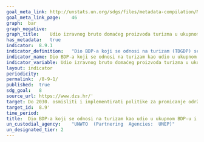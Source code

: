 ```yaml
---	
goal_meta_link:	http://unstats.un.org/sdgs/files/metadata-compilation/Metadata-Goal-8.pdf'
goal_meta_link_page:	46
graph:	bar
graph_negative:	
graph_title:	Udio izravnog bruto domaćeg proizvoda turizma u ukupnom BDP-u (%)
has_metadata:	true
indicator:	8.9.1
indicator_definition:	"Dio BDP-a koji se odnosi na turizam (TDGDP) se definira kao zbroj bruto dodane vrijednosti (po baznim cijenama) kojeg su proizvele sve industrije kao odgovor na unutarnju turističku potrošnju plus iznos neto poreza na proizvode i uvoz uključen u vrijednost tog izdatka po kupovnim cijenama (TSA: RMF 2008, odjeljak 4.96). Iskazivanje ovog doprinosa turizma kao udjela u BDP-u pokazuje relativnu veličinu turističkog sektora u cijelom gospodarstvu."
indicator_name:	Dio BDP-a koji se odnosi na turizam kao udio u ukupnom BDP-u i stopi rasta
indicator_variable:	Udio izravnog bruto domaćeg proizvoda turizma u ukupnom BDP-u (%)
layout:	indicator
periodicity:	
permalink:	/8-9-1/
published:	true
sdg_goal:	8
source_url:	https://www.dzs.hr/'
target:	Do 2030. osmisliti i implementirati politike za promicanje održivog turizma koji bi otvarao nova radna mjesta i promicao lokalnu kulturu i proizvode
target_id:	8.9'
time_period:	
title:	Dio BDP-a koji se odnosi na turizam kao udio u ukupnom BDP-u i stopi rasta
un_custodial_agency:	"UNWTO  (Partnering  Agencies:  UNEP)"
un_designated_tier:	2
---	
```

